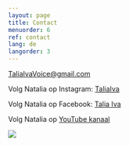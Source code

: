 ```yaml
---
layout: page
title: Contact
menuorder: 6
ref: contact
lang: de
langorder: 3
---
```


TaliaIvaVoice@gmail.com

Volg Natalia op Instagram: [TaliaIva](https://www.instagram.com/taliaiva/)

Volg Natalia op Facebook: [Talia Iva](https://www.facebook.com/natalia.ivanova.779642)

Volg Natalia op [YouTube kanaal](https://www.youtube.com/channel/UCtStp5Cgjl_rVvPUDLvr3Fw?view_as=subscriber)

![](assets/DSC_1348.jpg)

